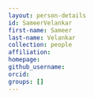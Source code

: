 ```yaml
---
layout: person-details
id: SameerVelankar
first-name: Sameer
last-name: Velankar
collection: people
affiliation:
homepage:
github_username: 
orcid:
groups: []
---
```

